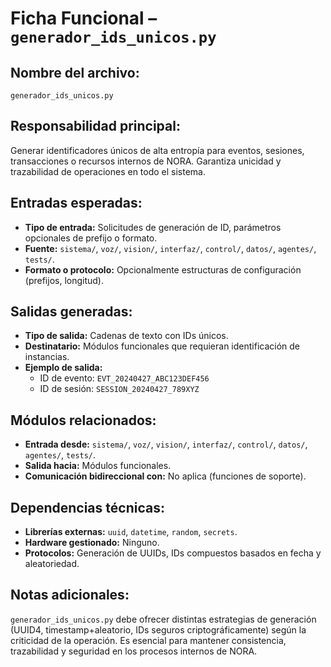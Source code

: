 # Ficha Funcional – `generador_ids_unicos.py`

## Nombre del archivo:
`generador_ids_unicos.py`

## Responsabilidad principal:
Generar identificadores únicos de alta entropía para eventos, sesiones, transacciones o recursos internos de NORA. Garantiza unicidad y trazabilidad de operaciones en todo el sistema.

## Entradas esperadas:
- **Tipo de entrada:** Solicitudes de generación de ID, parámetros opcionales de prefijo o formato.
- **Fuente:** `sistema/`, `voz/`, `vision/`, `interfaz/`, `control/`, `datos/`, `agentes/`, `tests/`.
- **Formato o protocolo:** Opcionalmente estructuras de configuración (prefijos, longitud).

## Salidas generadas:
- **Tipo de salida:** Cadenas de texto con IDs únicos.
- **Destinatario:** Módulos funcionales que requieran identificación de instancias.
- **Ejemplo de salida:**
  - ID de evento: `EVT_20240427_ABC123DEF456`
  - ID de sesión: `SESSION_20240427_789XYZ`

## Módulos relacionados:
- **Entrada desde:** `sistema/`, `voz/`, `vision/`, `interfaz/`, `control/`, `datos/`, `agentes/`, `tests/`.
- **Salida hacia:** Módulos funcionales.
- **Comunicación bidireccional con:** No aplica (funciones de soporte).

## Dependencias técnicas:
- **Librerías externas:** `uuid`, `datetime`, `random`, `secrets`.
- **Hardware gestionado:** Ninguno.
- **Protocolos:** Generación de UUIDs, IDs compuestos basados en fecha y aleatoriedad.

## Notas adicionales:
`generador_ids_unicos.py` debe ofrecer distintas estrategias de generación (UUID4, timestamp+aleatorio, IDs seguros criptográficamente) según la criticidad de la operación. Es esencial para mantener consistencia, trazabilidad y seguridad en los procesos internos de NORA.